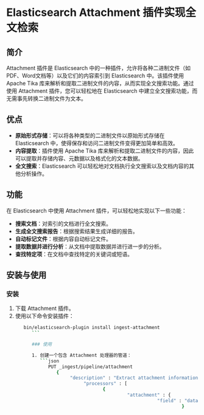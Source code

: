 # Elasticsearch Attachment 插件实现全文检索

## 简介

Attachment 插件是 Elasticsearch 中的一种插件，允许将各种二进制文件（如PDF、Word文档等）以及它们的内容索引到 Elasticsearch 中。该插件使用 Apache Tika 库来解析和提取二进制文件的内容，从而实现全文搜索功能。通过使用 Attachment 插件，您可以轻松地在 Elasticsearch 中建立全文搜索功能，而无需事先转换二进制文件为文本。

## 优点

- **原始形式存储**：可以将各种类型的二进制文件以原始形式存储在 Elasticsearch 中，使得保存和访问二进制文件变得更加简单和高效。
- **内容提取**：插件使用 Apache Tika 库来解析和提取二进制文件的内容，因此可以提取并存储内容、元数据以及格式化的文本数据。
- **全文搜索**：Elasticsearch 可以轻松地对文档执行全文搜索以及文档内容的其他分析操作。

## 功能

在 Elasticsearch 中使用 Attachment 插件，可以轻松地实现以下一些功能：

- **搜索文档**：对索引的文档进行全文搜索。
- **生成全文搜索报告**：根据搜索结果生成详细的报告。
- **自动标记文件**：根据内容自动标记文件。
- **提取数据并进行分析**：从文档中提取数据并进行进一步的分析。
- **查找特定项**：在文档中查找特定的关键词或短语。

## 安装与使用

### 安装

1. 下载 Attachment 插件。
2. 使用以下命令安装插件：
   ```bash
      bin/elasticsearch-plugin install ingest-attachment
         ```

         ### 使用

         1. 创建一个包含 Attachment 处理器的管道：
            ```json
               PUT _ingest/pipeline/attachment
                  {
                       "description" : "Extract attachment information",
                            "processors" : [
                                   {
                                            "attachment" : {
                                                       "field" : "data"
                                                                }
                                                                       }
                                                                            ]
                                                                               }
                                                                                  ```

                                                                                  2. 索引一个包含二进制文件的文档：
                                                                                     ```json
                                                                                        POST /my_index/_doc/1?pipeline=attachment
                                                                                           {
                                                                                                "data": "base64 encoded file content"
                                                                                                   }
                                                                                                      ```
                                                                                                      
                                                                                                      3. 进行全文搜索：
                                                                                                         ```json
                                                                                                            GET /my_index/_search
                                                                                                               {
                                                                                                                    "query": {
                                                                                                                           "match": {
                                                                                                                                    "attachment.content": "search keyword"
                                                                                                                                           }
                                                                                                                                                }
                                                                                                                                                   }
                                                                                                                                                      ```
                                                                                                                                                      
                                                                                                                                                      ## 参考资料
                                                                                                                                                      
                                                                                                                                                      - [Elasticsearch 官方文档](https://www.elastic.co/guide/en/elasticsearch/reference/current/ingest-attachment.html)
                                                                                                                                                      - [Apache Tika 官方网站](https://tika.apache.org/)
                                                                                                                                                      
                                                                                                                                                      ## 许可证
                                                                                                                                                      
                                                                                                                                                      本项目遵循 [Apache 2.0 许可证](LICENSE)。
                                                                                                                                                      
                                                                                                                                                      ## 下载链接
                                                                                                                                                      [ElasticsearchAttachment插件实现全文检索](https://pan.quark.cn/s/6936a0ef61c7) 
                                                                                                                                                      
                                                                                                                                                      (备用: [备用下载](https://pan.baidu.com/s/1bi3JQHBOu-eA4N-BqUrlUw?pwd=1223))
                                                                                                                                                      
                                                                                                                                                      ## 说明
                                                                                                                                                      
                                                                                                                                                      该仓库仅用于学习交流，请勿用于商业用途。

